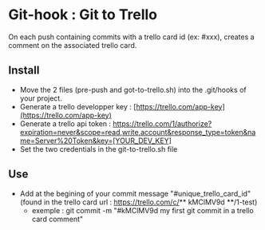 # Git-hook : Git to Trello

On each push containing commits with a trello card id (ex: #xxx), creates a comment on the associated trello card.

## Install

* Move the 2 files (pre-push and got-to-trello.sh) into the .git/hooks of your project.
* Generate a trello developper key : [https://trello.com/app-key](https://trello.com/app-key)
* Generate a trello api token : https://trello.com/1/authorize?expiration=never&scope=read,write,account&response_type=token&name=Server%20Token&key=[YOUR_DEV_KEY]
* Set the two credentials in the git-to-trello.sh file

## Use

* Add at the begining of your commit message "#unique_trello_card_id" (found in the trello card url : https://trello.com/c/** kMClMV9d **/1-test)
  * exemple : git commit -m "#kMClMV9d my first git commit in a trello card comment"

